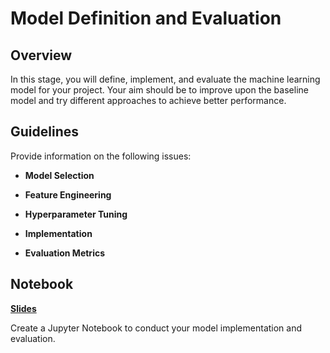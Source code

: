 # Model Definition and Evaluation

## Overview

In this stage, you will define, implement, and evaluate the machine learning model for your project. Your aim should be to improve upon the baseline model and try different approaches to achieve better performance.

## Guidelines

Provide information on the following issues:

- **Model Selection**

- **Feature Engineering**

- **Hyperparameter Tuning**

- **Implementation**

- **Evaluation Metrics**

## Notebook 
**[Slides](Add-Link)**

Create a Jupyter Notebook to conduct your model implementation and evaluation.

